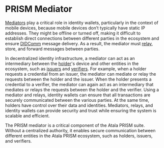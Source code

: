 # PRISM Mediator

[Mediators](/docs/concepts/glossary#mediator) play a critical role in identity wallets, particularly in the context of mobile devices, because mobile devices don’t typically have static IP addresses. They might be offline or turned off, making it difficult to establish direct connections between different parties in the ecosystem and ensure [DIDComm](/docs/concepts/glossary#didcomm) message delivery. As a result, the mediator must [relay](/docs/concepts/glossary#relay), store, and forward messages between parties.

In decentralized identity infrastructure, a mediator can act as an intermediary between the [holder](/docs/concepts/glossary#holder)'s device and other entities in the ecosystem, such as [issuers](/docs/concepts/glossary#issuer) and [verifiers](/docs/concepts/glossary#verifier). For example, when a holder requests a credential from an issuer, the mediator can mediate or relay the requests between the holder and the issuer. When the holder presents a credential to a verifier, the mediator can again act as an intermediary that mediates or relays the requests between the holder and the verifier. Using a mediator and relays, identity wallets can ensure that all transactions are securely communicated between the various parties. At the same time, holders have control over their data and identities. Mediators, relays, and identity wallets can provide security and trust while ensuring the system is scalable and efficient.

The PRISM mediator is a critical component of the Atala PRISM suite. Without a centralized authority, it enables secure communication between different entities in the Atala PRISM ecosystem, such as holders, issuers, and verifiers.